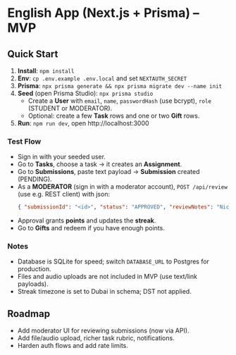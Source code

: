 # English App (Next.js + Prisma) – MVP

## Quick Start
1. **Install**: `npm install`
2. **Env**: `cp .env.example .env.local` and set `NEXTAUTH_SECRET`
3. **Prisma**: `npx prisma generate && npx prisma migrate dev --name init`
4. **Seed** (open Prisma Studio): `npx prisma studio`
   - Create a **User** with `email`, `name`, `passwordHash` (use bcrypt), `role` (STUDENT or MODERATOR).
   - Optional: create a few **Task** rows and one or two **Gift** rows.
5. **Run**: `npm run dev`, open http://localhost:3000

### Test Flow
- Sign in with your seeded user.
- Go to **Tasks**, choose a task → it creates an **Assignment**.
- Go to **Submissions**, paste text payload → **Submission** created (PENDING).
- As a **MODERATOR** (sign in with a moderator account), `POST /api/review` (use e.g. REST client) with json:
  ```json
  { "submissionId": "<id>", "status": "APPROVED", "reviewNotes": "Nice work" }
  ```
- Approval grants **points** and updates the **streak**.
- Go to **Gifts** and redeem if you have enough points.

### Notes
- Database is SQLite for speed; switch `DATABASE_URL` to Postgres for production.
- Files and audio uploads are not included in MVP (use text/link payloads).
- Streak timezone is set to Dubai in schema; DST not applied.

## Roadmap
- Add moderator UI for reviewing submissions (now via API).
- Add file/audio upload, richer task rubric, notifications.
- Harden auth flows and add rate limits.
